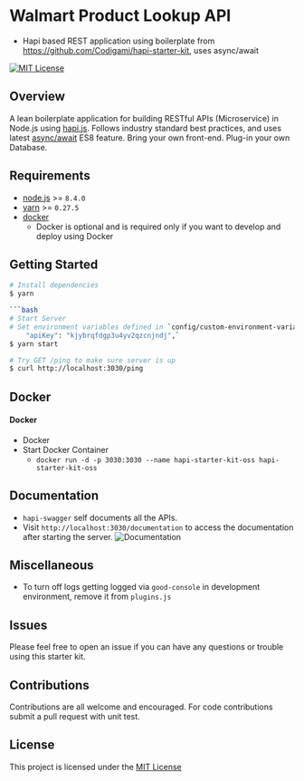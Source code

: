 # Walmart Product Lookup API 

- Hapi based REST application using boilerplate from https://github.com/Codigami/hapi-starter-kit, uses async/await

[![MIT License](https://img.shields.io/npm/l/stack-overflow-copy-paste.svg?style=flat-square)](http://opensource.org/licenses/MIT)


## Overview

A lean boilerplate application for building RESTful APIs (Microservice) in Node.js using [hapi.js](https://github.com/hapijs/hapi).
Follows industry standard best practices, and uses latest [async/await](https://blog.risingstack.com/mastering-async-await-in-nodejs/) ES8 feature.
Bring your own front-end.
Plug-in your own Database.

## Requirements
 - [node.js](https://nodejs.org/en/download/current/) >= `8.4.0`
 - [yarn](https://yarnpkg.com/en/docs/install) >= `0.27.5`
 - [docker](https://docs.docker.com/engine/installation/#supported-platforms)
    - Docker is optional and is required only if you want to develop and deploy using Docker

## Getting Started
```bash
# Install dependencies
$ yarn

```bash
# Start Server
# Set environment variables defined in `config/custom-environment-variables.json` like `"urlWalmart": "http://api.walmartlabs.com/v1/items/{itemId}",
    "apiKey": "kjybrqfdgp3u4yv2qzcnjndj",`
$ yarn start
```

```bash
# Try GET /ping to make sure server is up
$ curl http://localhost:3030/ping
```

## Docker

#### Docker
- Docker 
- Start Docker Container
    - `docker run -d -p 3030:3030 --name hapi-starter-kit-oss hapi-starter-kit-oss` 

## Documentation
- `hapi-swagger` self documents all the APIs.
- Visit `http://localhost:3030/documentation` to access the documentation after starting the server.
![Documentation](https://raw.githubusercontent.com/shrivardhan92/product-lookup-api/master/documentation.PNG)

## Miscellaneous
- To turn off logs getting logged via `good-console` in development environment, remove it from `plugins.js`

## Issues
Please feel free to open an issue if you can have any questions or trouble using this starter kit.

## Contributions
Contributions are all welcome and encouraged. For code contributions submit a pull request with unit test.

## License
This project is licensed under the [MIT License](https://github.com/Codigami/hapi-starter-kit/blob/master/LICENSE)

